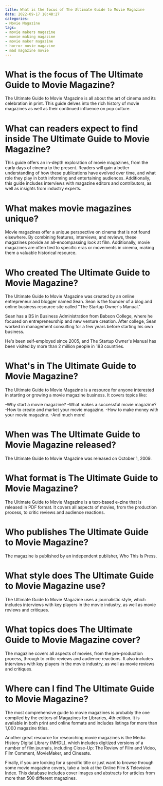 ```yaml
---
title: What is the focus of The Ultimate Guide to Movie Magazine
date: 2022-09-17 18:48:27
categories:
- Movie Magazine
tags:
- movie makers magazine
- movie making magazine
- movie maker magazine
- horror movie magazine
- mad magazine movie
---
```



#  What is the focus of The Ultimate Guide to Movie Magazine?

The Ultimate Guide to Movie Magazine is all about the art of cinema and its celebration in print. This guide delves into the rich history of movie magazines as well as their continued influence on pop culture.

# What can readers expect to find inside The Ultimate Guide to Movie Magazine?

This guide offers an in-depth exploration of movie magazines, from the early days of cinema to the present. Readers will gain a better understanding of how these publications have evolved over time, and what role they play in both informing and entertaining audiences. Additionally, this guide includes interviews with magazine editors and contributors, as well as insights from industry experts.

# What makes movie magazines unique?

Movie magazines offer a unique perspective on cinema that is not found elsewhere. By combining features, interviews, and reviews, these magazines provide an all-encompassing look at film. Additionally, movie magazines are often tied to specific eras or movements in cinema, making them a valuable historical resource.

#  Who created The Ultimate Guide to Movie Magazine?

The Ultimate Guide to Movie Magazine was created by an online entrepreneur and blogger named Sean. Sean is the founder of a blog and online business resource site called "The Startup Owner's Manual."

Sean has a BS in Business Administration from Babson College, where he focused on entrepreneurship and new venture creation. After college, Sean worked in management consulting for a few years before starting his own business.

He's been self-employed since 2005, and The Startup Owner's Manual has been visited by more than 2 million people in 183 countries.

# What's in The Ultimate Guide to Movie Magazine?

The Ultimate Guide to Movie Magazine is a resource for anyone interested in starting or growing a movie magazine business. It covers topics like:

-Why start a movie magazine?
-What makes a successful movie magazine?
-How to create and market your movie magazine.
-How to make money with your movie magazine.
-And much more!

#  When was The Ultimate Guide to Movie Magazine released?

The Ultimate Guide to Movie Magazine was released on October 1, 2009.

#  What format is The Ultimate Guide to Movie Magazine?

The Ultimate Guide to Movie Magazine is a text-based e-zine that is released in PDF format. It covers all aspects of movies, from the production process, to critic reviews and audience reactions.

# Who publishes The Ultimate Guide to Movie Magazine?

The magazine is published by an independent publisher, Who This Is Press.

# What style does The Ultimate Guide to Movie Magazine use?

The Ultimate Guide to Movie Magazine uses a journalistic style, which includes interviews with key players in the movie industry, as well as movie reviews and critiques.

# What topics does The Ultimate Guide to Movie Magazine cover?

The magazine covers all aspects of movies, from the pre-production process, through to critic reviews and audience reactions. It also includes interviews with key players in the movie industry, as well as movie reviews and critiques.

#  Where can I find The Ultimate Guide to Movie Magazine?

The most comprehensive guide to movie magazines is probably the one compiled by the editors of Magazines for Libraries, 4th edition. It is available in both print and online formats and includes listings for more than 1,000 magazine titles.

Another great resource for researching movie magazines is the Media History Digital Library (MHDL), which includes digitized versions of a number of film journals, including Close-Up: The Review of Film and Video, Film Comment, MovieMaker, and Cineaste.

Finally, if you are looking for a specific title or just want to browse through some movie magazine covers, take a look at the Online Film & Television Index. This database includes cover images and abstracts for articles from more than 500 different magazines.